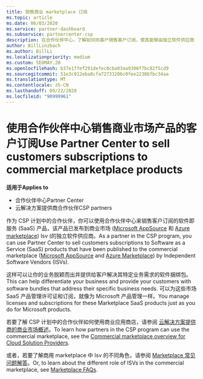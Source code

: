 ```yaml
---
title: 销售商业 marketplace 订阅
ms.topic: article
ms.date: 06/03/2020
ms.service: partner-dashboard
ms.subservice: partnercenter-csp
description: 在合作伙伴中心，了解如何向客户销售客户订阅，使其能够由独立软件供应商 (Isv) 发布到商业市场。
author: BillLinzbach
ms.author: BillLi
ms.localizationpriority: medium
ms.custom: SEOMAY.20
ms.openlocfilehash: b37e1ffef291defec0cba03aa9306f7bc82f5cd9
ms.sourcegitcommit: 51e3c912eba8cfa72733206c0fee22386fbc34aa
ms.translationtype: MT
ms.contentlocale: zh-CN
ms.lasthandoff: 09/22/2020
ms.locfileid: "90999961"
---
```

# <a name="use-partner-center-to-sell-customers-subscriptions-to-commercial-marketplace-products"></a><span data-ttu-id="bd274-103">使用合作伙伴中心销售商业市场产品的客户订阅</span><span class="sxs-lookup"><span data-stu-id="bd274-103">Use Partner Center to sell customers subscriptions to commercial marketplace products</span></span>

<span data-ttu-id="bd274-104">**适用于**</span><span class="sxs-lookup"><span data-stu-id="bd274-104">**Applies to**</span></span>

- <span data-ttu-id="bd274-105">合作伙伴中心</span><span class="sxs-lookup"><span data-stu-id="bd274-105">Partner Center</span></span>
- <span data-ttu-id="bd274-106">云解决方案提供商合作伙伴</span><span class="sxs-lookup"><span data-stu-id="bd274-106">CSP partners</span></span>

<span data-ttu-id="bd274-107">作为 CSP 计划中的合作伙伴，你可以使用合作伙伴中心来销售客户订阅的软件即服务 (SaaS) 产品，该产品已发布到商业市场 ([Microsoft AppSource](https://appsource.microsoft.com/) 和 [Azure marketplace](https://azuremarketplace.microsoft.com/)) Isv (的独立软件供应商。</span><span class="sxs-lookup"><span data-stu-id="bd274-107">As a partner in the CSP program, you can use Partner Center to sell customers subscriptions to Software as a Service (SaaS) products that have been published to the commercial marketplace ([Microsoft AppSource](https://appsource.microsoft.com/) and [Azure Marketplace](https://azuremarketplace.microsoft.com/)) by Independent Software Vendors (ISVs).</span></span>

<span data-ttu-id="bd274-108">这样可以让你的业务脱颖而出并提供给客户解决其特定业务需求的软件捆绑包。</span><span class="sxs-lookup"><span data-stu-id="bd274-108">This can help differentiate your business and provide your customers with software bundles that address their specific business needs.</span></span> <span data-ttu-id="bd274-109">可以为这些市场 SaaS 产品管理许可证和订阅，就像为 Microsoft 产品管理一样。</span><span class="sxs-lookup"><span data-stu-id="bd274-109">You manage licenses and subscriptions for these Marketplace SaaS products just as you do for Microsoft products.</span></span>

<span data-ttu-id="bd274-110">若要了解 CSP 计划中的合作伙伴如何使用商业应用商店，请参阅 [云解决方案提供商的商业市场概述](csp-commercial-marketplace-overview.md)。</span><span class="sxs-lookup"><span data-stu-id="bd274-110">To learn how partners in the CSP program can use the commercial marketplace, see the [Commercial marketplace overview for Cloud Solution Providers](csp-commercial-marketplace-overview.md).</span></span>

<span data-ttu-id="bd274-111">或者，若要了解商用 marketplace 中 Isv 的不同角色，请参阅 [Marketplace 常见问题解答](/azure/marketplace/marketplace-faq-publisher-guide)。</span><span class="sxs-lookup"><span data-stu-id="bd274-111">Or, to learn about the different role of ISVs in the commercial marketplace, see [Marketplace FAQs](/azure/marketplace/marketplace-faq-publisher-guide).</span></span>